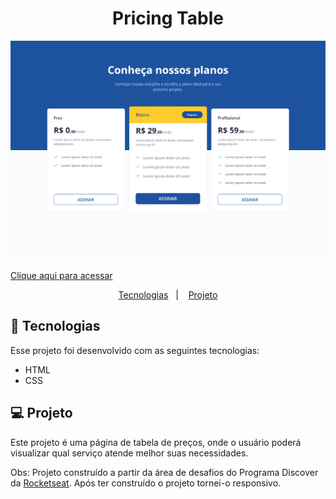 <h1 align="center"> Pricing Table </h1>

![preview](./.github/preview.png)

[Clique aqui para acessar](https://maik-emanoel.github.io/pricing-table/)

<p align="center">
  <a href="#-tecnologias">Tecnologias</a>&nbsp;&nbsp;&nbsp;|&nbsp;&nbsp;&nbsp;
  <a href="#-projeto">Projeto</a>
</p>

## 🚀 Tecnologias

Esse projeto foi desenvolvido com as seguintes tecnologias:

- HTML
- CSS

## 💻 Projeto

Este projeto é uma página de tabela de preços, onde o usuário poderá visualizar qual serviço atende melhor suas necessidades. <br>

Obs: Projeto construído a partir da área de desafios do Programa Discover da [Rocketseat](https://rocketseat.com.br). Após ter construído o projeto tornei-o responsivo.